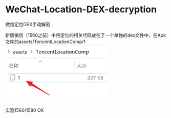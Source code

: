 # WeChat-Location-DEX-decryption
微信定位DEX手动解密

新版微信（1560之前）中将定位的相关代码放在了一个单独的dex文件中，在Apk文件的assets/TencentLocationComp/1
![image](https://github.com/lemisky/WeChat-Location-DEX-decryption/blob/master/dex.png)

实测1560/1580 OK

